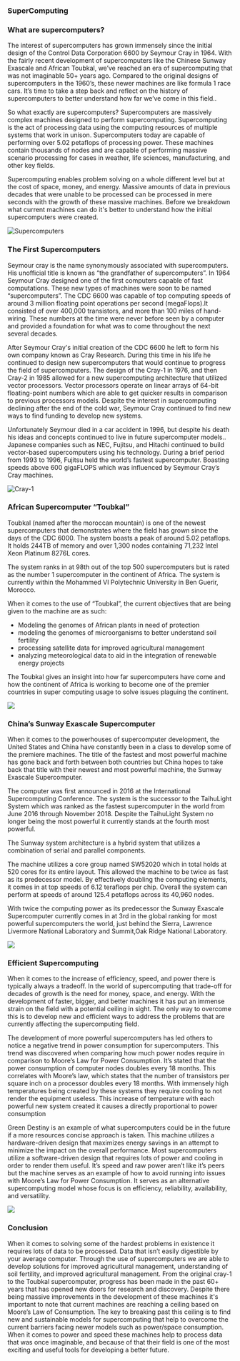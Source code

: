 ### SuperComputing

### What are supercomputers?

The interest of supercomputers has grown immensely since the initial design of the Control Data Corporation 6600 by Seymour Cray in 1964. With the fairly recent development of supercomputers like the Chinese Sunway Exascale and African Toubkal, we’ve reached an era of supercomputing that was not imaginable 50+ years ago.  Compared to the original designs of supercomputers in the 1960’s, these newer machines are like formula 1 race cars. It’s time to take a step back and reflect on the history of supercomputers to better understand how far we’ve come in this field..

So what exactly are supercomputers? Supercomputers are massively complex machines designed to perform supercomputing. Supercomputing is the act of processing data using the computing resources of multiple systems that work in unison. Supercomputers today are capable of performing over 5.02 petaflops of processing power. These machines contain thousands of nodes and are capable of performing massive scenario processing for cases in weather, life sciences, manufacturing, and other key fields. 

Supercomputing enables problem solving on a whole different level but at the cost of space, money, and energy. Massive amounts of data in previous decades that were unable to be processed can be processed in mere seconds with the growth of these massive machines. Before we breakdown what current machines can do it's better to understand how the initial supercomputers were created. 

 ![Supercomputers](https://miro.medium.com/max/1024/1*l2S9abygnJX1-eFTQkbS-Q.jpeg)

### The First Supercomputers

Seymour cray is the name synonymously associated with supercomputers. His unofficial title is known as “the grandfather of supercomputers”.  In 1964 Seymour Cray designed one of the first computers capable of fast computations. These new types of machines were soon to be named “supercomputers”. The CDC 6600 was capable of top computing speeds of around 3 million floating point operations per second (megaFlops).It consisted of over 400,000 transistors, and more than 100 miles of hand-wiring. These numbers at the time were never before seen by a computer and provided a foundation for what was to come throughout the next several decades. 

After Seymour Cray's initial creation of the CDC 6600 he left to form his own company known as Cray Research. During this time in his life he continued to design new supercomputers that would continue to progress the field of supercomputers. The design of the Cray-1 in 1976, and then Cray-2 in 1985 allowed for a new supercomputing architecture that utilized vector processors. Vector processors operate on linear arrays of 64-bit floating-point numbers which are able to get quicker results in comparison to previous processors models. Despite the interest in supercomputing declining after the end of the cold war, Seymour Cray continued to find new ways to find funding to develop new systems. 

Unfortunately Seymour died in a car accident in 1996, but despite his death his ideas and concepts continued to live in future supercomputer models.. Japanese companies such as NEC, Fujitsu, and Hitachi continued to build vector-based supercomputers using his technology. During a brief period from 1993 to 1996, Fujitsu held the world’s fastest supercomputer. Boasting speeds above 600 gigaFLOPS which was influenced by Seymour Cray’s Cray machines.

![Cray-1](http://images.computerhistory.org/revonline/images/500004254-03-01.jpg?w=600)

### African Supercomputer “Toubkal”

Toubkal (named after the moroccan mountain) is one of the newest supercomputers that demonstrates where the field has grown since the days of the CDC 6000. The system boasts a peak of around 5.02 petaflops. It holds 244TB of memory and over 1,300 nodes containing 71,232 Intel Xeon Platinum 8276L cores. 

The system ranks in at 98th out of the top 500 supercomputers but is rated as the number 1 supercomputer in the continent of Africa. The system is currently within the Mohammed VI Polytechnic University in Ben Guerir, Morocco. 

When it comes to the use of “Toubkal”, the current objectives that are being given to the machine are as such:
- Modeling the genomes of African plants in need of protection
- modeling the genomes of microorganisms to better understand soil fertility
- processing satellite data for improved agricultural management
- analyzing meteorological data to aid in the integration of renewable energy projects

The Toubkal gives an insight into how far supercomputers have come and how the continent of Africa is working to become one of the premier countries in super computing usage to solve issues plaguing the continent. 

![](https://6lli539m39y3hpkelqsm3c2fg-wpengine.netdna-ssl.com/wp-content/uploads/2021/02/toubkal.jpg)

### China’s Sunway Exascale Supercomputer

When it comes to the powerhouses of supercomputer development, the United States and China have constantly been in a class to develop some of the premiere machines. The title of the fastest and most powerful machine has gone back and forth between both countries but China hopes to take back that title with their newest and most powerful machine, the Sunway Exascale Supercomputer.

The computer was first announced in 2016 at the International Supercomputing Conference.  The system is the successor to the TaihuLight System which was ranked as the fastest supercomputer in the world from June 2016 through November 2018. Despite the TaihuLight System no longer being the most powerful it currently stands at the fourth most powerful. 

The Sunway system architecture is a hybrid system that utilizes a combination of serial and parallel components.

The machine utilizes a core group named SW52020 which in total holds at 520 cores for its entire layout. This allowed the machine to be twice as fast as its predecessor model. By effectively doubling the computing elements, it comes in at top speeds of 6.12 teraflops per chip. Overall the system can perform at speeds of around 125.4 petaflops across its 40,960 nodes. 

With twice the computing power as its predecessor the Sunway Exascale Supercomputer currently comes in at 3rd in the global ranking for most powerful supercomputers the world, just behind the Sierra, Lawrence Livermore National Laboratory and Summit,Oak Ridge National Laboratory. 

![](https://3s81si1s5ygj3mzby34dq6qf-wpengine.netdna-ssl.com/wp-content/uploads/2021/02/sunway-taihulight-superconputer.jpg)

### Efficient Supercomputing

When it comes to the increase of efficiency, speed, and power there is typically always a tradeoff. In the world of supercomputing that trade-off for decades of growth is the need for money, space, and energy. With the development of faster, bigger, and better machines it has put an immense strain on the field with a potential ceiling in sight. The only way to overcome this is to develop new and efficient ways to address the problems that are currently affecting the supercomputing field. 

The development of more powerful supercomputers has led others to notice a negative trend in power consumption for supercomputers. This trend was discovered when comparing how much power nodes require in comparison to Moore’s Law for Power Consumption. It’s stated that the power consumption of computer nodes doubles every 18 months. This correlates with Moore’s law, which states that the number of transistors per square inch on a processor doubles every 18 months. With immensely high temperatures being created by these systems they require cooling to not render the equipment useless. This increase of temperature with each powerful new system created it causes a directly proportional to power consumption

Green Destiny is an example of what supercomputers could be in the future if a more resources concise approach is taken. This machine utilizes a hardware-driven design that maximizes energy savings in an attempt to minimize the impact on the overall performance. Most supercomputers utilize a software-driven design that requires lots of power and cooling in order to render them useful. It’s speed and raw power aren’t like it’s peers but the machine serves as an example of how to avoid running into issues with Moore’s Law for Power Consumption. It serves as an alternative supercomputing model whose focus is on efficiency, reliability, availability, and versatility. 

![](https://news-cdn.softpedia.com/images/news2/Green-Destiny-2.jpg)

### Conclusion 

When it comes to solving some of the hardest problems in existence it requires lots of data to be processed. Data that isn’t easily digestible by your average computer. Through the use of supercomputers we are able to develop solutions for  improved agricultural management, understanding of  soil fertility, and improved agricultural management. From the original cray-1 to the Toubkal supercomputer, progress has been made in the past 60+ years that has opened new doors for research and discovery. Despite there being massive improvements in the development of these machines it's important to note that current machines are reaching a  ceiling based on Moore’s Law of Consumption. The key to breaking past this ceiling is to find new and sustainable models for supercomputing that help to overcome the current barriers facing newer models such as power/space consumption. When it comes to power and speed these machines help to process data that was once imaginable, and because of that their field is one of the most exciting and useful tools for developing a better future. 
